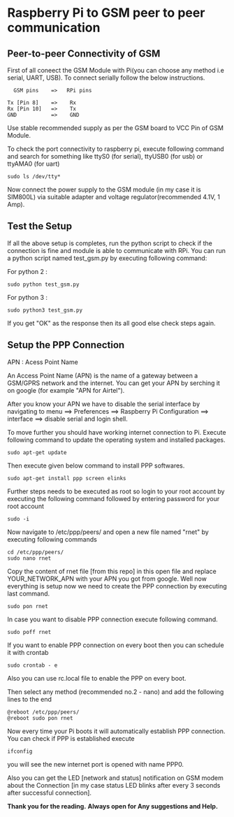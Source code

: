 # Raspberry Pi to GSM peer to peer communication

## Peer-to-peer Connectivity of GSM

First of all coneect the GSM Module with Pi(you can choose any method i.e serial, UART, USB).  To connect serially follow the below instructions.  

	  GSM pins    =>   RPi pins

    Tx [Pin 8]    =>    Rx
    Rx [Pin 10]   =>    Tx
    GND           =>    GND
 
Use stable recommended supply as per the GSM board to VCC Pin of GSM Module.
  
To check the port connectivity to raspberry pi, execute following command and search for something like ttyS0 (for serial), ttyUSB0 (for usb) or ttyAMA0 (for uart)  

    sudo ls /dev/tty*
 
Now connect the power supply to the GSM module (in my case it is SIM800L) via suitable adapter and voltage regulator(recommended 4.1V, 1 Amp).

## Test the Setup

If all the above setup is completes, run the python script to check if the connection is fine and module is able to communicate with RPi. 
You can run a python script named test_gsm.py by executing following command:

For python 2 :

    sudo python test_gsm.py
    
For python 3 :

    sudo python3 test_gsm.py
    
If you get "OK" as the response then its all good else check steps again. 

## Setup the PPP Connection

APN : Acess Point Name

An Access Point Name (APN) is the name of a gateway between a GSM/GPRS network and the internet. You can get your APN by serching it on google (for example "APN for Airtel"). 

After you know your APN we have to disable the serial interface by navigating to menu ==> Preferences ==> Raspberry Pi Configuration ==> interface ==> disable serial and login shell. 

To move further you should have working internet connection to Pi. 
Execute following command to update the operating system and installed packages. 

    sudo apt-get update


Then execute given below command to install PPP softwares. 

    sudo apt-get install ppp screen elinks

Further steps needs to be executed as root so login to your root account by executing the following command followed by entering password for your root account 

    sudo -i

Now navigate to /etc/ppp/peers/ and open a new file named "rnet" by executing following commands 

    cd /etc/ppp/peers/
    sudo nano rnet

Copy the content of rnet file [from this repo] in this open file and replace YOUR_NETWORK_APN with your APN you got from google. 
Well now everything is setup now we need to create the PPP connection by executing last command. 

    sudo pon rnet
    
In case you want to disable PPP connection execute following command. 

    sudo poff rnet

If you want to enable PPP connection on every boot then you can schedule it with crontab

    sudo crontab - e
	
Also you can use rc.local file to enable the PPP on every boot.

Then select any method (recommended no.2 - nano) and add the following lines to the end

    @reboot /etc/ppp/peers/
    @reboot sudo pon rnet

Now every time your Pi boots it will automatically establish PPP connection. You can check if PPP is established execute

    ifconfig

you will see the new internet port is opened with name PPP0.

Also you can get the LED [network and status] notification on GSM modem about the Connection [in my case status LED blinks after every 3 seconds after successful connection].

**Thank you for the reading.**
**Always open for Any suggestions and Help.**

